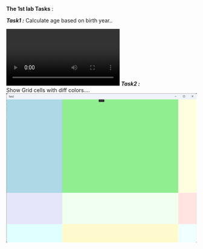 **The 1st lab Tasks** : 

***Task1 :***
Calculate age based on birth year..

<video controls src="./TasksRecording/20250411-1407-01.5045074.mp4" title="Title"></video>
***Task2 :***\
Show Grid cells with diff colors....
![alt text](TasksRecording/image.png)
